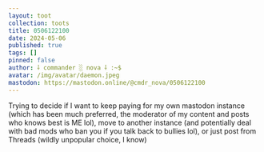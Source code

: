 ```yaml
---
layout: toot
collection: toots
title: 0506122100
date: 2024-05-06
published: true
tags: []
pinned: false
author: ⸸ commander ░ nova ⸸ :~$
avatar: /img/avatar/daemon.jpeg
mastodon: https://mastodon.online/@cmdr_nova/0506122100
---
```


Trying to decide if I want to keep paying for my own mastodon instance (which has been much preferred, the moderator of my content and posts who knows best is ME lol), move to another instance (and potentially deal with bad mods who ban you if you talk back to bullies lol), or just post from Threads (wildly unpopular choice, I know)
